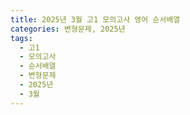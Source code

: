 ```yaml
---
title: 2025년 3월 고1 모의고사 영어 순서배열
categories: 변형문제, 2025년
tags:
  - 고1
  - 모의고사
  - 순서배열
  - 변형문제
  - 2025년
  - 3월
---
```


